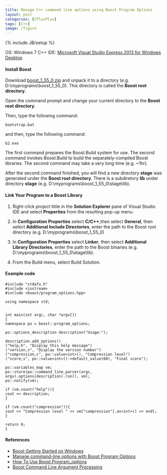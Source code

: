```yaml
---
title: Manage C++ command line options using Boost Program Options
layout: post
categories: [CPlusPlus]
tags: [C++]
image: /figure
---
```

{% include JB/setup %}

OS: Windows 7
C++ IDE: [Microsoft Visual Studio Express 2013 for Windows Desktop](http://www.microsoft.com/en-hk/download/details.aspx?id=40787)

#### Install Boost

Download [boost_1_55_0.zip](http://www.boost.org/users/history/version_1_55_0.html) and unpack it to a directory (e.g. D:\myprograms\boost_1_55_0). This directory is called the **Boost root directory**.

Open the command prompt and change your current directory to the **Boost root directory**.

Then, type the following command:

```
bootstrap.bat
```

and then, type the following command:

```
b2.exe
```

The first command prepares the Boost.Build system for use. The second command invokes Boost.Build to build the separately-compiled Boost libraries. The second command may take a very long time (e.g. ~1hr).

After the second command finished, you will find a new directory **stage** was generated under the **Boost root directory**. There is a subdiretory **lib** under directory **stage** (e.g. D:\myprograms\boost_1_55_0\stage\lib).

#### Link Your Program to a Boost Library

1. Right-click project titile in the **Solution Explorer** pane of Visual Studio IDE and select **Properties** from the resulting pop-up menu.

2. In **Configuration Properties** select **C/C++**,then select **General**, then select **Additional Include Directories**, enter the path to the Boost root directory (e.g. D:\myprograms\boost_1_55_0)

3. In **Configuration Properties** select **Linker**, then select **Additional Library Directories**, enter the path to the Boost binaries (e.g. D:\myprograms\boost_1_55_0\stage\lib).

4. From the Build menu, select Build Solution.

#### Example code

```{cpp}
#include "stdafx.h"
#include <iostream>
#include <boost/program_options.hpp>

using namespace std;


int main(int argc, char *argv[])
{
namespace po = boost::program_options;

po::options_description description("Usage:");

description.add_options()
("help,h", "Display this help message")
("version,v", "Display the version number")
("compression,c", po::value<int>(), "Compression level")
("score,s", po::value<int>()->default_value(60), "Final score");

po::variables_map vm;
po::store(po::command_line_parser(argc, argv).options(description).run(), vm);
po::notify(vm);

if (vm.count("help")){
cout << description;
}

if (vm.count("compression")){
cout << "Compression level " << vm["compression"].as<int>() << endl;
}

return 0;
}

```


#### References
* [Boost Getting Started on Windows](http://www.boost.org/doc/libs/1_55_0/more/getting_started/windows.html)
* [Manage command-line options with Boost Program Options](http://www.baptiste-wicht.com/2012/07/manage-command-line-boost-program-options/)
* [How To Use Boost.Program_options](http://www.radmangames.com/programming/how-to-use-boost-program_options)
* [Boost Command Line Argument Processing](http://chuckaknight.wordpress.com/2013/03/24/boost-command-line-argument-processing/)


